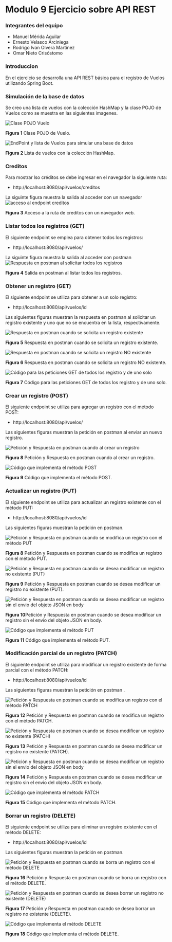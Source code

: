 # Modulo 9 Ejercicio sobre API REST

### Integrantes del equipo
* Manuel Mérida Aguilar
* Ernesto Velasco Arciniega
* Rodrigo Ivan  Olvera Martinez
* Omar Nieto Crisóstomo

### Introduccion

En el ejercicio se desarrolla una API REST básica para el registro de Vuelos utilizando Spring Boot.


### Simulación de la base de datos

Se creo una lista de vuelos con la colección HashMap y la clase POJO de Vuelos  como se muestra en 
las siguientes imagenes.

<image src="/images/Vuelo.png" alt="Clase POJO  Vuelo">

<strong> Figura 1</strong>  Clase POJO de Vuelo.

<image src="/images/end_point_y_listadb.PNG" alt="EndPoint y lista de Vuelos para simular una base de datos">

<strong>Figura 2 </strong>  Lista de vuelos con la colección HashMap.

### Creditos

Para mostrar lso créditos se debe ingresar en el navegador la siguiente ruta:
* http://localhost:8080/api/vuelos/creditos

La siguinte figura muestra la salida al acceder con un navegador
<image src="/images/creditos.png" alt="acceso al endpoint creditos">

<strong> Figura 3</strong> Acceso a la ruta de creditos con un navegador web.

### Listar todos los registros (GET)

El siguiente endpoint se emplea para obtener todos los registros:
* http://localhost:8080/api/vuelos/

La siguinte figura muestra la salida al acceder con postman 
<image src="/images/findAll_vuelos_postman.png" alt="Respuesta en postman al solicitar todos los registros">

<strong> Figura 4</strong> Salida en postman al listar todos los registros.

### Obtener un registro (GET)

El siguiente endpoint se utiliza para obtener a un solo registro:
* http://localhost:8080/api/vuelos/id

Las siguientes figuras muestran la respuesta en postman al solicitar un registro existente
y uno que no se encuentra en la lista, respectivamente.

<image src="/images/findById_vuelos_ok_postman.png" alt="Respuesta en postman cuando se solicita un registro existente">

<strong> Figura 5</strong> Respuesta en postman cuando se solicita un registro existente.

<image src="/images/findById_vuelos_notFound_postman.png" alt="Respuesta en postman cuando se solicita un registro NO existente">

<strong> Figura 6</strong> Respuesta en postman cuando se solicita un registro NO existente.

<image src="/images/getAll_getById.png" alt="Código para las peticiones GET de todos los registro y de uno solo">

<strong> Figura 7</strong> Código para las peticiones GET de todos los registro y de uno solo.


### Crear un registro (POST)

El siguiente endpoint se utiliza para agregar un registro con el método POST:
* http://localhost:8080/api/vuelos/

Las siguientes figuras muestran la petición en postman al enviar un nuevo registro.

<image src="/images/agregarVuelo_ok_postman.png" alt="Petición y Respuesta en postman cuando al crear un registro">

<strong> Figura 8</strong> Petición y Respuesta en postman cuando al crear un registro.

<image src="/images/agregarVuelo.png" alt="Código que implementa el método POST">

<strong> Figura 9</strong> Código que implementa el método POST.

### Actualizar un registro (PUT)

El siguiente endpoint se utiliza para actualizar un registro existente con el método PUT:
* http://localhost:8080/api/vuelos/id

Las siguientes figuras muestran la petición en postman.

<image src="/images/actualizarVuelo_ok_postman.png" alt="Petición y Respuesta en postman cuando se modifica 
un registro con el método PUT">

<strong> Figura 8</strong> Petición y Respuesta en postman cuando se modifica un registro con el método PUT.

<image src="/images/actualizarVuelo_notFound_postman.png" alt="Petición y Respuesta en postman cuando 
se desea modificar un registro no existente (PUT)">

<strong> Figura 9</strong> Petición y Respuesta en postman cuando 
se desea modificar un registro no existente (PUT).

<image src="/images/actualizarVuelo_badRequest_postman.png" alt="Petición y Respuesta en postman cuando 
se desea modificar un registro sin el envio del objeto JSON en body">

<strong> Figura 10</strong>Petición y Respuesta en postman cuando 
se desea modificar un registro sin el envio del objeto JSON en body.

<image src="/images/actualizarVuelo.png" alt="Código que implementa el método PUT">

<strong> Figura 11</strong> Código que implementa el método PUT.

### Modificación parcial de un registro (PATCH)

El siguiente endpoint se utiliza para modificar un registro existente de forma parcial con el método PATCH:
* http://localhost:8080/api/vuelos/id

Las siguientes figuras muestran la petición en postman .

<image src="/images/modificarVuelo_ok_postman.png" alt="Petición y Respuesta en postman cuando se modifica
un registro con el método PATCH">

<strong> Figura 12</strong> Petición y Respuesta en postman cuando se modifica un registro con el método PATCH.

<image src="/images/modificarVuelo_notFound_postman.png" alt="Petición y Respuesta en postman cuando
se desea modificar un registro no existente (PATCH)">

<strong> Figura 13</strong> Petición y Respuesta en postman cuando 
se desea modificar un registro no existente (PATCH).

<image src="/images/modificarVuelo_badRequest_postman.png" alt="Petición y Respuesta en postman cuando
se desea modificar un registro sin el envio del objeto JSON en body">

<strong> Figura 14</strong> Petición y Respuesta en postman cuando 
se desea modificar un registro sin el envio del objeto JSON en body.

<image src="/images/actualizarVuelo.png" alt="Código que implementa el método PATCH">

<strong> Figura 15</strong> Código que implementa el método PATCH.



### Borrar un registro (DELETE)

El siguiente endpoint se utiliza para eliminar un registro existente con el método DELETE:
* http://localhost:8080/api/vuelos/id

Las siguientes figuras muestran la petición en postman.

<image src="/images/deleteVuelo_ok_postman.png" alt="Petición y Respuesta en postman cuando se borra
un registro con el método DELETE">

<strong> Figura 16</strong> Petición y Respuesta en postman cuando se borra
un registro con el método DELETE.

<image src="/images/deleteVuelo_notFound_postman.png" alt="Petición y Respuesta en postman cuando
se desea borrar un registro no existente (DELETE)">

<strong> Figura 17</strong> Petición y Respuesta en postman cuando
se desea borrar un registro no existente (DELETE).

<image src="/images/deleteVuelo.png" alt="Código que implementa el método DELETE">

<strong> Figura 18</strong> Código que implementa el método DELETE.







